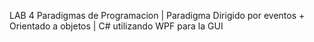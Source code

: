 LAB 4 Paradigmas de Programacion | Paradigma Dirigido por eventos + Orientado a objetos | C# utilizando WPF para la GUI
